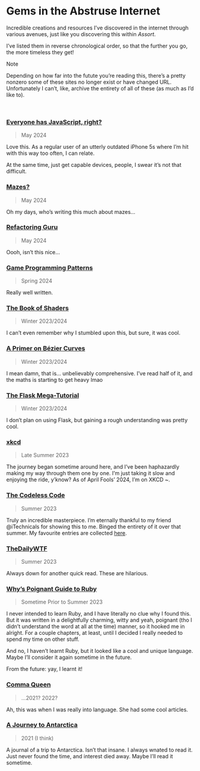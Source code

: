 # Gems in the Abstruse Internet
<!-- #SQUARK live!
| export = dev/internet-gems
| desc = A collection of incredible creations, resources, sites and articles I’ve discovered in the internet
| style = dev
| duality = dark
| index = dev / lists
-->

Incredible creations and resources I’ve discovered in the internet through various avenues, just like you discovering this within *Assort*.

I’ve listed them in reverse chronological order, so that the further you go, the more timeless they get!

> [!Note]
> Depending on how far into the futute you’re reading this, there’s a pretty nonzero some of these sites no longer exist or have changed URL. Unfortunately I can’t, like, archive the entirety of all of these (as much as I’d like to).

<!-- #SQUARK note? -->
<!-- #SQUARK only?
There is fsr an especially poignant feeling I’m filled with when archiving these steadily ageing websites. Maybe it’s cuz I’m Gen Z, and I witnessed the internet reverse-mature from its emo teenage years to the... well, whatever the internet of today is.

I don’t know, there’s just something so nostalgic and innocent about the content-filled, cool-in-its-own-way design of the websites of the 2000s. That feeling’s especially invoked in me by *The Codeless Code* and old reddit.

That stuff’s becoming ancient history now...
     #SQUARK only. -->
<!-- #SQUARK note. -->


<br>


### [Everyone has JavaScript, right?](https://www.kryogenix.org/code/browser/everyonehasjs.html)
<!-- #SQUARK caption? -->
> May 2024
<!-- #SQUARK caption. -->

Love this. As a regular user of an utterly outdated iPhone 5s where I’m hit with this way too often, I can relate.

At the same time, just get capable devices, people, I swear it’s not that difficult.

### [Mazes?](https://www.astrolog.org/labyrnth/algrithm.htm)
<!-- #SQUARK caption? -->
> May 2024
<!-- #SQUARK caption. -->

Oh my days, who’s writing this much about mazes...

### [Refactoring Guru](https://refactoring.guru/)
<!-- #SQUARK caption? -->
> May 2024
<!-- #SQUARK caption. -->

Oooh, isn’t this nice...

### [Game Programming Patterns](https://gameprogrammingpatterns.com)
<!-- #SQUARK caption? -->
> Spring 2024
<!-- #SQUARK caption. -->

Really well written.

### [The Book of Shaders](https://thebookofshaders.com)
<!-- #SQUARK caption? -->
> Winter 2023/2024
<!-- #SQUARK caption. -->

I can’t even remember why I stumbled upon this, but sure, it was cool.

### [A Primer on Bézier Curves](https://pomax.github.io/bezierinfo)
<!-- #SQUARK caption? -->
> Winter 2023/2024
<!-- #SQUARK caption. -->

I mean damn, that is... unbelievably comprehensive. I’ve read half of it, and the maths is starting to get heavy lmao

### [The Flask Mega-Tutorial](https://blog.miguelgrinberg.com/post/the-flask-mega-tutorial-part-i-hello-world)
<!-- #SQUARK caption? -->
> Winter 2023/2024
<!-- #SQUARK caption. -->

I don’t plan on using Flask, but gaining a rough understanding was pretty cool.

### [xkcd](https://xkcd.com)
<!-- #SQUARK caption? -->
> Late Summer 2023
<!-- #SQUARK caption. -->

The journey began sometime around here, and I’ve been haphazardly making my way through them one by one. I’m just taking it slow and enjoying the ride, y’know? As of April Fools’ 2024, I’m on XKCD ~.

### [The Codeless Code](http://thecodelesscode.com/contents)
<!-- #SQUARK caption? -->
> Summer 2023
<!-- #SQUARK caption. -->

Truly an incredible masterpiece. I’m eternally thankful to my friend @iTechnicals for showing this to me. Binged the entirety of it over that summer. My favourite entries are collected [here](Codeless%20Code.md).

### [TheDailyWTF](https://thedailywtf.com/)
<!-- #SQUARK caption? -->
> Summer 2023
<!-- #SQUARK caption. -->

Always down for another quick read. These are hilarious.

### [Why’s Poignant Guide to Ruby](https://poignant.guide)
<!-- #SQUARK caption? -->
> Sometime Prior to Summer 2023
<!-- #SQUARK caption. -->

I never intended to learn Ruby, and I have literally no clue why I found this. But it was written in a delightfully charming, witty and yeah, poignant (tho I didn’t understand the word at all at the time) manner, so it hooked me in alright. For a couple chapters, at least, until I decided I really needed to spend my time on other stuff.

And no, I haven’t learnt Ruby, but it looked like a cool and unique language. Maybe I’ll consider it again sometime in the future.

From the future: yay, I learnt it!

### [Comma Queen](https://www.newyorker.com/culture/comma-queen)
<!-- #SQUARK caption? -->
> ...2021? 2022?
<!-- #SQUARK caption. -->

Ah, this was when I was really into language. She had some cool articles.

### [A Journey to Antarctica](http://mironline.org/ice-diaries-a-journey-to-antarctica/)
<!-- #SQUARK caption? -->
> 2021 (I think)
<!-- #SQUARK caption. -->

A journal of a trip to Antarctica. Isn’t that insane. I always wnated to read it. Just never found the time, and interest died away. Maybe I’ll read it sometime.


<br>
